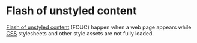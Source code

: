 # Flash of unstyled content

[Flash of unstyled content](https://en.wikipedia.org/wiki/Flash_of_unstyled_content) (FOUC) happen when a web page appears while [CSS](../../../code/languages/css.md) stylesheets and other style assets are not fully loaded.